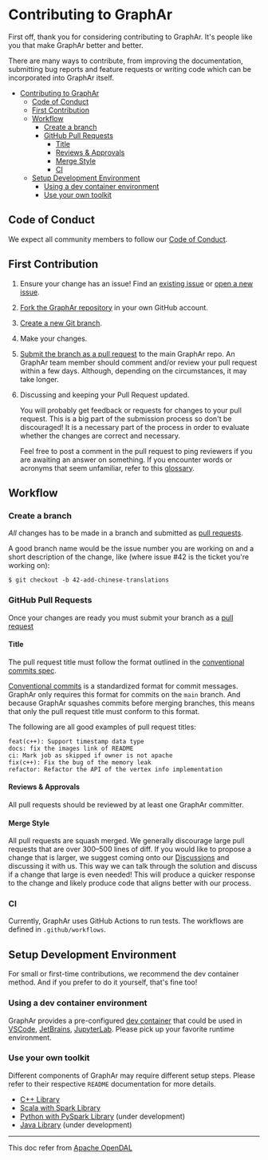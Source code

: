 # Contributing to GraphAr

First off, thank you for considering contributing to GraphAr. It's
people like you that make GraphAr better and better.

There are many ways to contribute, from improving the documentation,
submitting bug reports and feature requests or writing code which can
be incorporated into GraphAr itself.

- [Contributing to GraphAr](#contributing-to-graphar)
  - [Code of Conduct](#code-of-conduct)
  - [First Contribution](#first-contribution)
  - [Workflow](#workflow)
    - [Create a branch](#create-a-branch)
    - [GitHub Pull Requests](#github-pull-requests)
      - [Title](#title)
      - [Reviews & Approvals](#reviews--approvals)
      - [Merge Style](#merge-style)
      - [CI](#ci)
  - [Setup Development Environment](#setup-development-environment)
    - [Using a dev container environment](#using-a-dev-container-environment)
    - [Use your own toolkit](#use-your-own-toolkit)

## Code of Conduct

We expect all community members to follow our [Code of Conduct](https://www.apache.org/foundation/policies/conduct.html).

## First Contribution

1. Ensure your change has an issue! Find an [existing issue](https://github.com/apache/incubator-graphar/issues) or [open a new issue](https://github.com/apache/incubator-graphar/issues/new).
1. [Fork the GraphAr repository](https://github.com/apache/incubator-graphar/fork) in your own GitHub account.
1. [Create a new Git branch](https://help.github.com/en/github/collaborating-with-issues-and-pull-requests/creating-and-deleting-branches-within-your-repository).
1. Make your changes.
1. [Submit the branch as a pull request](https://help.github.com/en/github/collaborating-with-issues-and-pull-requests/creating-a-pull-request-from-a-fork) to the main GraphAr repo. An GraphAr team member should comment and/or review your pull request within a few days. Although, depending on the circumstances, it may take longer.
1. Discussing and keeping your Pull Request updated. 

   You will probably get feedback or requests for changes to your pull request. This is a big part of the submission process so don't be discouraged! It is a necessary part of the process in order to evaluate whether the changes are correct and necessary.

   Feel free to post a comment in the pull request to ping reviewers if you are awaiting an answer on something. If you encounter words or acronyms that seem unfamiliar, refer to this [glossary](https://chromium.googlesource.com/chromiumos/docs/+/HEAD/glossary.md).

## Workflow

### Create a branch

*All* changes has to be made in a branch and submitted as [pull requests](#github-pull-requests). 

A good branch name would be the issue number you are working on and a short description of the change,
like (where issue \#42 is the ticket you're working on):

```shell
$ git checkout -b 42-add-chinese-translations
```

### GitHub Pull Requests

Once your changes are ready you must submit your branch as a [pull request](
https://github.com/apache/incubator-graphar/pulls)

#### Title

The pull request title must follow the format outlined in the [conventional commits spec](https://www.conventionalcommits.org). 

[Conventional commits](https://www.conventionalcommits.org) is a standardized format for commit messages. 
GraphAr only requires this format for commits on the `main` branch. And because GraphAr squashes commits before merging branches, this means that only the pull request title must conform to this format.

The following are all good examples of pull request titles:

```text
feat(c++): Support timestamp data type
docs: fix the images link of README
ci: Mark job as skipped if owner is not apache
fix(c++): Fix the bug of the memory leak
refactor: Refactor the API of the vertex info implementation
```

#### Reviews & Approvals

All pull requests should be reviewed by at least one GraphAr committer.

#### Merge Style

All pull requests are squash merged.
We generally discourage large pull requests that are over 300–500 lines of diff.
If you would like to propose a change that is larger, we suggest
coming onto our [Discussions](https://github.com/apache/incubator-graphar/discussions) and discussing it with us.
This way we can talk through the solution and discuss if a change that large is even needed!
This will produce a quicker response to the change and likely produce code that aligns better with our process.

### CI

Currently, GraphAr uses GitHub Actions to run tests. The workflows are defined in `.github/workflows`.

## Setup Development Environment

For small or first-time contributions, we recommend the dev container method. And if you prefer to do it yourself, that's fine too!

### Using a dev container environment

GraphAr provides a pre-configured [dev container](https://containers.dev/)
that could be used in [VSCode](https://code.visualstudio.com/docs/devcontainers/containers), [JetBrains](https://www.jetbrains.com/remote-development/gateway/),
[JupyterLab](https://jupyterlab.readthedocs.io/en/stable/).
Please pick up your favorite runtime environment.

### Use your own toolkit

Different components of GraphAr may require different setup steps. Please refer to their respective `README` documentation for more details.

- [C++ Library](cpp/README.md)
- [Scala with Spark Library](maven-projects/spark/README.md)
- [Python with PySpark Library](pyspark/README.md) (under development)
- [Java Library](maven-projects/java/README.md) (under development)

----

This doc refer from [Apache OpenDAL](https://opendal.apache.org/)
